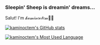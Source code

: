 ### Sleepin' Sheep is dreamin' dreams...

Salut! I'm 𝓀𝒶𝓂𝒾𝓃𝑜𝒸𝓉𝑒𝓂🐑💤

[![kaminoctem's GitHub stats](https://github-readme-stats.vercel.app/api?username=kaminoctem&show_icons=true&theme=dracula)](https://github.com/kaminoctem?tab=repositories)

[![kaminoctem's Most Used Language](https://github-readme-stats.vercel.app/api/top-langs/?username=kaminoctem&theme=dracula)](https://github.com/kaminoctem?tab=repositories)
